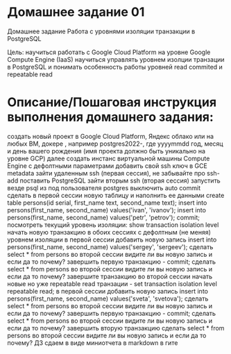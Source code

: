 # Домашнее задание 01
Домашнее задание
Работа с уровнями изоляции транзакции в PostgreSQL

Цель:
научиться работать с Google Cloud Platform на уровне Google Compute Engine (IaaS)
научиться управлять уровнем изолции транзации в PostgreSQL и понимать особенность работы уровней read commited и repeatable read


# Описание/Пошаговая инструкция выполнения домашнего задания:
  создать новый проект в Google Cloud Platform, Яндекс облако или на любых ВМ, докере , например postgres2022-, где yyyymmdd год, месяц и день вашего рождения (имя    проекта должно быть уникально на уровне GCP)
  далее создать инстанс виртуальной машины Compute Engine с дефолтными параметрами
  добавить свой ssh ключ в GCE metadata
  зайти удаленным ssh (первая сессия), не забывайте про ssh-add
  поставить PostgreSQL
  зайти вторым ssh (вторая сессия)
  запустить везде psql из под пользователя postgres
  выключить auto commit
  сделать в первой сессии новую таблицу и наполнить ее данными
  create table persons(id serial, first_name text, second_name text);
  insert into persons(first_name, second_name) values('ivan', 'ivanov');
  insert into persons(first_name, second_name) values('petr', 'petrov');
  commit;
  посмотреть текущий уровень изоляции: show transaction isolation level
  начать новую транзакцию в обоих сессиях с дефолтным (не меняя) уровнем изоляции
  в первой сессии добавить новую запись
  insert into persons(first_name, second_name) values('sergey', 'sergeev');
  сделать select * from persons во второй сессии
  видите ли вы новую запись и если да то почему?
  завершить первую транзакцию - commit;
  сделать select * from persons во второй сессии
  видите ли вы новую запись и если да то почему?
  завершите транзакцию во второй сессии
  начать новые но уже repeatable read транзации - set transaction isolation level repeatable read;
  в первой сессии добавить новую запись
  insert into persons(first_name, second_name) values('sveta', 'svetova');
  сделать select * from persons во второй сессии
  видите ли вы новую запись и если да то почему?
  завершить первую транзакцию - commit;
  сделать select * from persons во второй сессии
  видите ли вы новую запись и если да то почему?
  завершить вторую транзакцию
  сделать select * from persons во второй сессии
  видите ли вы новую запись и если да то почему?
  ДЗ сдаем в виде миниотчета в markdown в гите
